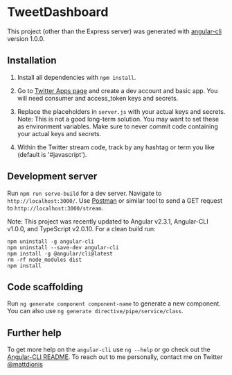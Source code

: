 # TweetDashboard
This project (other than the Express server) was generated with [angular-cli](https://github.com/angular/angular-cli) version 1.0.0.

## Installation
1) Install all dependencies with `npm install`.

2) Go to [Twitter Apps page](https://apps.twitter.com/) and create a dev account and basic app. You will need consumer and access_token keys and secrets.

3) Replace the placeholders in `server.js` with your actual keys and secrets. Note: This is not a good long-term solution. You may want to set these as environment variables. Make sure to never commit code containing your actual keys and secrets.

4) Within the Twitter stream code, track by any hashtag or term you like (default is '#javascript').

## Development server
Run `npm run serve-build` for a dev server. Navigate to `http://localhost:3000/`.
Use [Postman](https://www.getpostman.com/) or similar tool to send a GET request to `http://localhost:3000/stream`.

Note: This project was recently updated to Angular v2.3.1, Angular-CLI v1.0.0, and TypeScript v2.0.10. For a clean build run:
```
npm uninstall -g angular-cli
npm uninstall --save-dev angular-cli
npm install -g @angular/cli@latest
rm -rf node_modules dist
npm install
```
## Code scaffolding
Run `ng generate component component-name` to generate a new component. You can also use `ng generate directive/pipe/service/class`.

## Further help
To get more help on the `angular-cli` use `ng --help` or go check out the [Angular-CLI README](https://github.com/angular/angular-cli/blob/master/README.md).
To reach out to me personally, contact me on Twitter [@mattdionis](https://twitter.com/MattDionis)
